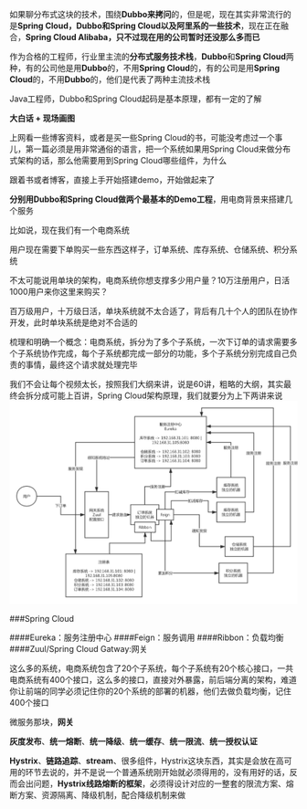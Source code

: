 如果聊分布式这块的技术，围绕**Dubbo来拷问**的，但是呢，现在其实非常流行的是**Spring Cloud，Dubbo和Spring Cloud以及阿里系的一些技术**，现在正在融合，**Spring Cloud Alibaba，只不过现在用的公司暂时还没那么多而已**

作为合格的工程师，行业里主流的**分布式服务技术栈**，**Dubbo**和**Spring Cloud**两种，有的公司他是用**Dubbo**的，不用**Spring Cloud**的，有的公司是用**Spring Cloud**的，不用**Dubbo**的，他们是代表了两种主流技术栈

Java工程师，Dubbo和Spring Cloud起码是基本原理，都有一定的了解

**大白话 + 现场画图**

上网看一些博客资料，或者是买一些Spring Cloud的书，可能没考虑过一个事儿，第一篇必须是用非常通俗的语言，把一个系统如果用Spring Cloud来做分布式架构的话，那么他需要用到Spring Cloud哪些组件，为什么

跟着书或者博客，直接上手开始搭建demo，开始做起来了

**分别用Dubbo和Spring Cloud做两个最基本的Demo工程**，用电商背景来搭建几个服务

比如说，现在我们有一个电商系统

用户现在需要下单购买一些东西这样子，订单系统、库存系统、仓储系统、积分系统

不太可能说用单块的架构，电商系统你想支撑多少用户量？10万注册用户，日活1000用户来你这里来购买？

百万级用户，十万级日活，单块系统就不太合适了，背后有几十个人的团队在协作开发，此时单块系统是绝对不合适的

梳理和明确一个概念：电商系统，拆分为了多个子系统，一次下订单的请求需要多个子系统协作完成，每个子系统都完成一部分的功能，多个子系统分别完成自己负责的事情，最终这个请求就处理完毕

我们不会让每个视频太长，按照我们大纲来讲，说是60讲，粗略的大纲，其实最终会拆分成可能上百讲，Spring Cloud架构原理，我们就要分为上下两讲来说
![Spring Cloud核心架构原理](/docs/distributed-system/images/SpringCloud-core-architecture.png)

###Spring Cloud

####Eureka：服务注册中心
####Feign：服务调用
####Ribbon：负载均衡
####Zuul/Spring Cloud Gatway:网关

这么多的系统，电商系统包含了20个子系统，每个子系统有20个核心接口，一共电商系统有400个接口，这么多的接口，直接对外暴露，前后端分离的架构，难道你让前端的同学必须记住你的20个系统的部署的机器，他们去做负载均衡，记住400个接口


微服务那块，**网关**

**灰度发布**、**统一熔断**、**统一降级**、**统一缓存**、**统一限流**、**统一授权认证**



**Hystrix**、**链路追踪**、**stream**、很多组件，Hystrix这块东西，其实是会放在高可用的环节去说的，并不是说一个普通系统刚开始就必须得用的，没有用好的话，反而会出问题，**Hystrix线路熔断的框架**，必须得设计对应的一整套的限流方案、熔断方案、资源隔离、降级机制，配合降级机制来做
